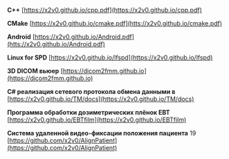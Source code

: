 **C++**
[https://x2v0.github.io/cpp.pdf](https://x2v0.github.io/cpp.pdf)

**CMake**
[https://x2v0.github.io/cmake.pdf](htts://x2v0.github.io/cmake.pdf)

**Android**
[https://x2v0.github.io/Android.pdf](htts://x2v0.github.io/Android.pdf)

**Linux for SPD**
[https://x2v0.github.io/lfspd](https://x2v0.github.io/lfspd)

**3D DICOM вьюер**
[https://dicom2fmm.github.io](https://dicom2fmm.github.io) 

**C# реализация сетевого протокола обмена данными в** [https://x2v0.github.io/TM/docs](https://x2v0.github.io/TM/docs)

**Программа обработки дозиметрических плёнок EBT**
[https://x2v0.github.io/EBTfilm](https://x2v0.github.io/EBTfilm)

**Система удаленной видео-фиксации положения пациента**
19 [https://github.com/x2v0/AlignPatient](https://github.com/x2v0/AlignPatient)


